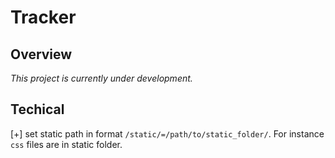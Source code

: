 # Tracker
## Overview
*This project is currently under development.*
## Techical

[+] set static path in format ```/static/=/path/to/static_folder/```. For instance ```css``` files are in static folder.
